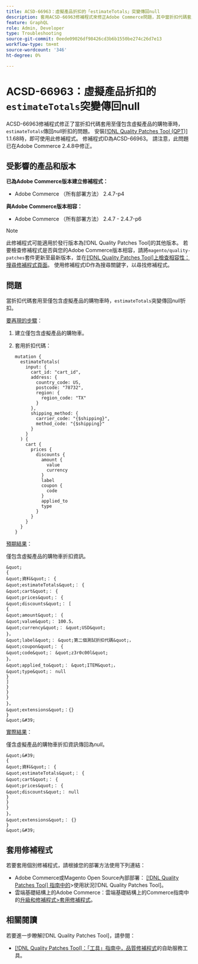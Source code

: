 ```yaml
---
title: ACSD-66963：虛擬產品折扣的「estimateTotals」突變傳回null
description: 套用ACSD-66963修補程式來修正Adobe Commerce問題，其中當折扣代碼套用至僅包含虛擬產品的購物車時，「estimateTotals」會針對折扣傳回*null*。
feature: GraphQL
role: Admin, Developer
type: Troubleshooting
source-git-commit: 0eede09026df98426cd3b6b1550be274c26d7e13
workflow-type: tm+mt
source-wordcount: '346'
ht-degree: 0%

---
```



# ACSD-66963：虛擬產品折扣的`estimateTotals`突變傳回null

ACSD-66963修補程式修正了當折扣代碼套用至僅包含虛擬產品的購物車時，`estimateTotals`傳回&#x200B;*null*&#x200B;折扣的問題。 安裝[[!DNL Quality Patches Tool (QPT)]](/help/tools/quality-patches-tool/quality-patches-tool-to-self-serve-quality-patches.md) 1.1.68時，即可使用此修補程式。 修補程式ID為ACSD-66963。 請注意，此問題已在Adobe Commerce 2.4.8中修正。

## 受影響的產品和版本

**已為Adobe Commerce版本建立修補程式：**

* Adobe Commerce （所有部署方法） 2.4.7-p4

**與Adobe Commerce版本相容：**

* Adobe Commerce （所有部署方法） 2.4.7 - 2.4.7-p6

>[!NOTE]
>
>此修補程式可能適用於發行版本為[!DNL Quality Patches Tool]的其他版本。 若要檢查修補程式是否與您的Adobe Commerce版本相容，請將`magento/quality-patches`套件更新至最新版本，並在[[!DNL Quality Patches Tool]上檢查相容性：搜尋修補程式頁面](https://experienceleague.adobe.com/tools/commerce-quality-patches/index.html)。 使用修補程式ID作為搜尋關鍵字，以尋找修補程式。

## 問題

當折扣代碼套用至僅包含虛擬產品的購物車時，`estimateTotals`突變傳回&#x200B;*null*&#x200B;折扣。

<u>要再現的步驟</u>：

1. 建立僅包含虛擬產品的購物車。
1. 套用折扣代碼：

   ```
   mutation {
     estimateTotals(
       input: {
         cart_id: "cart_id",
         address: {
           country_code: US,
           postcode: "78732",
           region: {
             region_code: "TX"
           }
         },
         shipping_method: {
           carrier_code: "{$shipping}",
           method_code: "{$shipping}"
         }
       }
     ) {
       cart {
         prices {
           discounts {
             amount {
               value
               currency
             }
             label
             coupon {
               code
             }
             applied_to
             type
           }
         }
       }
     }
   }
   ```

<u>預期結果</u>：

僅包含虛擬產品的購物車折扣資訊。

    &quot;
    {
    &quot;資料&quot;： {
    &quot;estimateTotals&quot;： {
    &quot;cart&quot;： {
    &quot;prices&quot;： {
    &quot;discounts&quot;： [
    {
    &quot;amount&quot;： {
    &quot;value&quot;： 100.5，
    &quot;currency&quot;： &quot;USD&quot;
    }，
    &quot;label&quot;： &quot;第二個測試折扣代碼&quot;，
    &quot;coupon&quot;： {
    &quot;code&quot;： &quot;z3r0c00l&quot;
    }，
    &quot;applied_to&quot;： &quot;ITEM&quot;，
    &quot;type&quot;： null
    }
    ]
    }
    }
    }
    }，
    &quot;extensions&quot;：{}
    }
    &quot;&#39;

<u>實際結果</u>：

僅含虛擬產品的購物車折扣資訊傳回為&#x200B;*null*。

    &quot;&#39;
    {
    &quot;資料&quot;： {
    &quot;estimateTotals&quot;： {
    &quot;cart&quot;： {
    &quot;prices&quot;： {
    &quot;discounts&quot;： null
    }
    }
    }
    }，
    &quot;extensions&quot;： {}
    }
    &quot;&#39;

## 套用修補程式

若要套用個別修補程式，請根據您的部署方法使用下列連結：

* Adobe Commerce或Magento Open Source內部部署： [[!DNL Quality Patches Tool] 指南中的](/help/tools/quality-patches-tool/usage.md)>使用狀況[!DNL Quality Patches Tool]。
* 雲端基礎結構上的Adobe Commerce：雲端基礎結構上的Commerce指南中的[升級和修補程式>套用修補程式](https://experienceleague.adobe.com/docs/commerce-cloud-service/user-guide/develop/upgrade/apply-patches.html)。

## 相關閱讀

若要進一步瞭解[!DNL Quality Patches Tool]，請參閱：

* [[!DNL Quality Patches Tool]：「工具」指南中，品質修補程式](/help/tools/quality-patches-tool/quality-patches-tool-to-self-serve-quality-patches.md)的自助服務工具。

